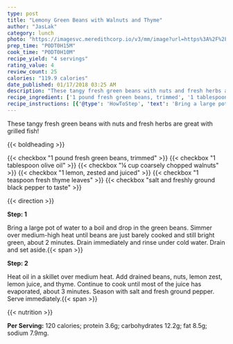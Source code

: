 ```yaml
---
type: post
title: "Lemony Green Beans with Walnuts and Thyme"
author: "JasLak"
category: lunch
photo: "https://imagesvc.meredithcorp.io/v3/mm/image?url=https%3A%2F%2Fimages.media-allrecipes.com%2Fuserphotos%2F640878.jpg"
prep_time: "P0DT0H15M"
cook_time: "P0DT0H10M"
recipe_yield: "4 servings"
rating_value: 4
review_count: 25
calories: "119.9 calories"
date_published: 01/17/2018 03:25 AM
description: "These tangy fresh green beans with nuts and fresh herbs are great with grilled fish!"
recipe_ingredient: ['1 pound fresh green beans, trimmed', '1 tablespoon olive oil', '¼ cup coarsely chopped walnuts', '1 lemon, zested and juiced', '1 teaspoon fresh thyme leaves', 'salt and freshly ground black pepper to taste']
recipe_instructions: [{'@type': 'HowToStep', 'text': 'Bring a large pot of water to a boil and drop in the green beans. Simmer over medium-high heat until beans are just barely cooked and still bright green, about 2 minutes. Drain immediately and rinse under cold water. Drain and set aside.\n'}, {'@type': 'HowToStep', 'text': 'Heat oil in a skillet over medium heat. Add drained beans, nuts, lemon zest, lemon juice, and thyme. Continue to cook until most of the juice has evaporated, about 3 minutes. Season with salt and fresh ground pepper. Serve immediately.\n'}]
---
```


These tangy fresh green beans with nuts and fresh herbs are great with grilled fish! 

{{< boldheading >}}

{{< checkbox "1 pound fresh green beans, trimmed" >}}
{{< checkbox "1 tablespoon olive oil" >}}
{{< checkbox "¼ cup coarsely chopped walnuts" >}}
{{< checkbox "1  lemon, zested and juiced" >}}
{{< checkbox "1 teaspoon fresh thyme leaves" >}}
{{< checkbox "salt and freshly ground black pepper to taste" >}}


{{< direction >}}

**Step: 1**

Bring a large pot of water to a boil and drop in the green beans. Simmer over medium-high heat until beans are just barely cooked and still bright green, about 2 minutes. Drain immediately and rinse under cold water. Drain and set aside.{{< span >}}

**Step: 2**

Heat oil in a skillet over medium heat. Add drained beans, nuts, lemon zest, lemon juice, and thyme. Continue to cook until most of the juice has evaporated, about 3 minutes. Season with salt and fresh ground pepper. Serve immediately.{{< span >}}

{{< nutrition >}}

**Per Serving:** 120 calories; protein 3.6g; carbohydrates 12.2g; fat 8.5g; sodium 7.9mg.